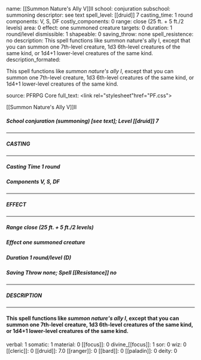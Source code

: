 name: [[Summon Nature's Ally V]]II
school: conjuration
subschool: summoning
descriptor: see text
spell_level: [[druid]] 7
casting_time: 1 round
components: V, S, DF
costly_components: 0
range: close (25 ft. + 5 ft./2 levels)
area: 0
effect: one summoned creature
targets: 0
duration: 1 round/level
dismissible: 1
shapeable: 0
saving_throw: none
spell_resistence: no
description: This spell functions like summon nature's ally I, except that you can summon one 7th-level creature, 1d3 6th-level creatures of the same kind, or 1d4+1 lower-level creatures of the same kind.
description_formated: <p>This spell functions like <i>summon nature's ally I</i>, except that you can summon one 7th-level creature, 1d3 6th-level creatures of the same kind, or 1d4+1 lower-level creatures of the same kind.</p>
source: PFRPG Core
full_text: <link rel="stylesheet"href="PF.css"><div class="heading"><p class="alignleft">[[Summon Nature's Ally V]]II</p><div style="clear: both;"></div></div><div><h5><b>School </b>conjuration (summoning) [see text]; <b>Level </b>[[druid]] 7</h5></div><hr/><div><h5><b>CASTING</b></h5></div><hr/><div><h5><b>Casting Time </b>1 round</h5><h5><b>Components </b>V, S, DF</h5></div><hr/><div><h5><b>EFFECT</b></h5></div><hr/><div><h5><b>Range </b>close (25 ft. + 5 ft./2 levels)</h5><h5><b>Effect </b>one summoned creature</h5><h5><b>Duration </b>1 round/level (D)</h5><h5><b>Saving Throw </b>none; <b>Spell [[Resistance]] </b>no</h5></div><hr/><div><h5><b>DESCRIPTION</b></h5></div><hr/><div><h4><p>This spell functions like <i>summon nature's ally I</i>, except that you can summon one 7th-level creature, 1d3 6th-level creatures of the same kind, or 1d4+1 lower-level creatures of the same kind.</p></h4></div>
verbal: 1
somatic: 1
material: 0
[[focus]]: 0
divine_[[focus]]: 1
sor: 0
wiz: 0
[[cleric]]: 0
[[druid]]: 7.0
[[ranger]]: 0
[[bard]]: 0
[[paladin]]: 0
deity: 0
